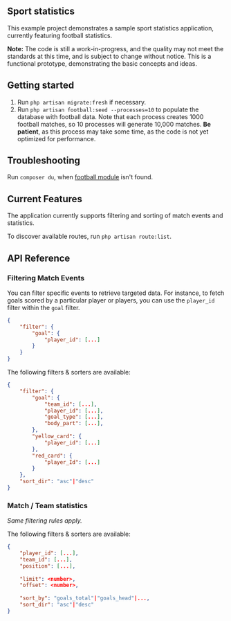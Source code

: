 ## Sport statistics

This example project demonstrates a sample sport statistics application, currently featuring football statistics.

**Note:** The code is still a work-in-progress, and the quality may not meet the standards at this time, and is subject to change without notice. This is a functional prototype, demonstrating the basic concepts and ideas.

## Getting started

1. Run `php artisan migrate:fresh` if necessary.
2. Run `php artisan football:seed --processes=10` to populate the database with football data. Note that each process creates 1000 football matches, so 10 processes will generate 10,000 matches. **Be patient**, as this process may take some time, as the code is not yet optimized for performance.

## Troubleshooting

Run `composer du`, when [football module](modules/FootballMatch) isn't found.

## Current Features

The application currently supports filtering and sorting of match events and statistics.

To discover available routes, run `php artisan route:list`.

## API Reference

### Filtering Match Events

You can filter specific events to retrieve targeted data. For instance, to fetch goals scored by a particular player or players, you can use the `player_id` filter within the `goal` filter.

```json
{
    "filter": {
        "goal": {
            "player_id": [...]
        }
    }
}
```

The following filters & sorters are available:

```json
{
    "filter": {
        "goal": {
            "team_id": [...],
            "player_id": [...],
            "goal_type": [...],
            "body_part": [...],
        },
        "yellow_card": {
            "player_id": [...]
        },
        "red_card": {
            "player_Id": [...]
        }
    },
    "sort_dir": "asc"|"desc"
}
```

### Match / Team statistics

_Same filtering rules apply._

The following filters & sorters are available:

```json
{
    "player_id": [...],
    "team_id": [...],
    "position": [...],
    
    "limit": <number>,
    "offset": <number>,
    
    "sort_by": "goals_total"|"goals_head"|...,
    "sort_dir": "asc"|"desc"
}
```

